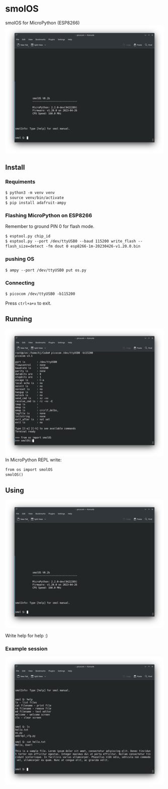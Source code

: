 # smolOS
smolOS for MicroPython (ESP8266)
![smolOS](welcome.png)

## Install
### Requiments
```
$ python3 -m venv venv
$ source venv/bin/activate
$ pip install adafruit-ampy
```

### Flashing MicroPython on ESP8266
Remember to ground PIN 0 for flash mode.

```
$ esptool.py chip_id
$ esptool.py --port /dev/ttyUSB0 --baud 115200 write_flash --flash_size=detect -fm dout 0 esp8266-1m-20230426-v1.20.0.bin
```

### pushing OS
```
$ ampy --port /dev/ttyUSB0 put os.py
```

### Connecting
```
$ picocom /dev/ttyUSB0 -b115200
```

Press ```ctrl+a+x``` to exit.

## Running

![import and run](import-and-run.png)
In MicroPython REPL write:
```
from os import smolOS
smolOS()
```

## Using
![Welcome screen](welcome.png)

Write help for help :)

### Example session
![Commands](commands.png)
